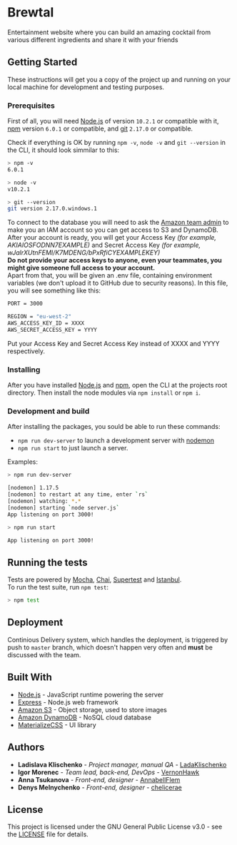 # Brewtal

Entertainment website where you can build an amazing cocktail from various different ingredients and share it with your friends

## Getting Started

These instructions will get you a copy of the project up and running on your local machine for development and testing purposes.

### Prerequisites

First of all, you will need [Node.js](https://nodejs.org) of version `10.2.1` or compatible with it, [npm](https://www.npmjs.com/) version `6.0.1` or compatible, and [git](https://git-scm.com/downloads) `2.17.0` or compatible.

Check if everything is OK by running `npm -v`, `node -v` and `git --version` in the CLI, it should look simmilar to this:

```bash
> npm -v
6.0.1
```

```bash
> node -v
v10.2.1
```

```bash
> git --version
git version 2.17.0.windows.1
```

To connect to the database you will need to ask the [Amazon team admin](https://github.com/VernonHawk) to make you an IAM account so you can get access to S3 and DynamoDB.
After your account is ready, you will get your Access Key *(for example, AKIAIOSFODNN7EXAMPLE)* and Secret Access Key *(for example, wJalrXUtnFEMI/K7MDENG/bPxRfiCYEXAMPLEKEY)* \
**Do not provide your access keys to anyone, even your teammates, you might give someone full access to your account.**\
Apart from that, you will be given an .env file, containing environment variables (we don't upload it to GitHub due to security reasons). In this file, you will see something like this:

```bash
PORT = 3000

REGION = "eu-west-2"
AWS_ACCESS_KEY_ID = XXXX
AWS_SECRET_ACCESS_KEY = YYYY
```

Put your Access Key and Secret Access Key instead of XXXX and YYYY respectively.

### Installing

After you have installed [Node.js](https://nodejs.org) and [npm](https://www.npmjs.com/), open the CLI at the projects root directory. Then install the node modules via `npm install` or `npm i`.

### Development and build

After installing the packages, you sould be able to run these commands:

- `npm run dev-server` to launch a development server with [nodemon](https://www.npmjs.com/package/nodemon)
- `npm run start` to just launch a server.

Examples:

```bash
> npm run dev-server

[nodemon] 1.17.5
[nodemon] to restart at any time, enter `rs`
[nodemon] watching: *.*
[nodemon] starting `node server.js`
App listening on port 3000!
```

```bash
> npm run start

App listening on port 3000!
```

## Running the tests

Tests are powered by [Mocha](https://mochajs.org), [Chai](http://www.chaijs.com/), [Supertest](https://www.npmjs.com/package/supertest) and [Istanbul](https://istanbul.js.org/).\
To run the test suite, run `npm test`:

```bash
> npm test
```

## Deployment

Continious Delivery system, which handles the deployment, is triggered by push to `master` branch, which doesn't happen very often and **must** be discussed with the team.

## Built With

- [Node.js](https://nodejs.org) - JavaScript runtime powering the server
- [Express](http://expressjs.com/) - Node.js web framework
- [Amazon S3](https://aws.amazon.com/s3/) - Object storage, used to store images
- [Amazon DynamoDB](https://aws.amazon.com/dynamodb) - NoSQL cloud database
- [MaterializeCSS](https://materializecss.com/) - UI library

## Authors

- **Ladislava Klischenko** - *Project manager, manual QA* - [LadaKlischenko](https://github.com/LadaKlischenko)
- **Igor Morenec** - *Team lead, back-end, DevOps* - [VernonHawk](https://github.com/VernonHawk)
- **Anna Tsukanova** - *Front-end, designer* - [AnnabellFlem](https://github.com/AnnabellFlem)
- **Denys Melnychenko** - *Front-end, designer* - [chelicerae](https://github.com/chelicerae)

## License

This project is licensed under the GNU  General Public License v3.0 - see the [LICENSE](LICENSE) file for details.
